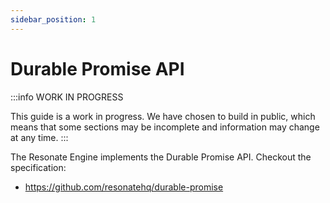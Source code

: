 ```yaml
---
sidebar_position: 1
---
```


# Durable Promise API 

:::info
WORK IN PROGRESS

This guide is a work in progress. We have chosen to build in public, which means that some sections may be incomplete and information may change at any time.
:::

The Resonate Engine implements the Durable Promise API. Checkout the specification: 
- https://github.com/resonatehq/durable-promise
